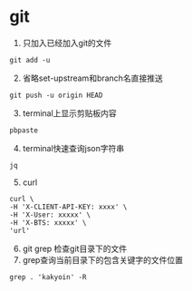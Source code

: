 # git
1. 只加入已经加入git的文件
```
git add -u
```
2. 省略set-upstream和branch名直接推送
```
git push -u origin HEAD
```
3. terminal上显示剪贴板内容
```
pbpaste
```
4. terminal快速查询json字符串
```
jq
```
5. curl
```
curl \
-H 'X-CLIENT-API-KEY: xxxx' \
-H 'X-User: xxxxx' \
-H 'X-BTS: xxxxx' \
'url'
```
6. git grep 检查git目录下的文件
7. grep查询当前目录下的包含关键字的文件位置
```
grep . 'kakyoin' -R
```